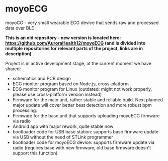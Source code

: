 # moyoECG 
moyoCG - very small wearable ECG device that sends raw and processed data over BLE

**This is an old repository - new version is located here: https://github.com/AuroraHealth12/moyoECG (and is divided into multiple repositories for relevant parts of the project, links are in description)**

Project is in active development stage, at the current moment we have shared:
 * schematics and PCB design
 * ECG monitor program based on Node.js, cross-platform
 * ECG monitor program for Linux (outdated: might not work properly, please use cross-platform version instead)
 * Firmware for the main unit, rather stable and reliable build. Next planned major update will cover better beat detection and more robust bpm processing. 
 * Firmware for the base unit that supports uploading moyoECG firmware via radio
 * Android app with major rework, quite stable now
 * bootloader code for USB base station: supports base firmware update via USB without the need of STLink programmer
 * bootloader code for moyoECG device: supports firmware update via radio (requires base with new firmware, old base firmware doesn't support this function)
